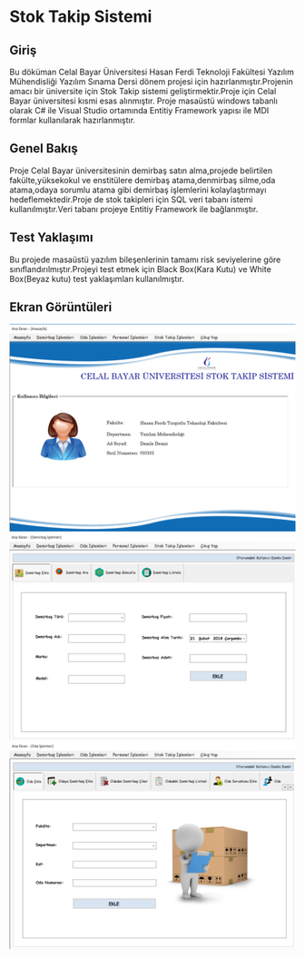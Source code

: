 # Stok Takip Sistemi
## Giriş ##
Bu döküman Celal Bayar Üniversitesi Hasan Ferdi Teknoloji Fakültesi Yazılım Mühendisliği Yazılım Sınama Dersi dönem projesi için hazırlanmıştır.Projenin amacı bir üniversite için Stok Takip sistemi geliştirmektir.Proje için Celal Bayar üniversitesi kısmi esas alınmıştır.
Proje masaüstü windows tabanlı olarak C# ile Visual Studio ortamında Entitiy Framework yapısı ile MDI formlar kullanılarak hazırlanmıştır.
## Genel Bakış ##
Proje Celal Bayar üniversitesinin  demirbaş satın alma,projede belirtilen fakülte,yüksekokul ve enstitülere demirbaş atama,denmirbaş silme,oda atama,odaya sorumlu atama gibi demirbaş işlemlerini kolaylaştırmayı hedeflemektedir.Proje de stok takipleri için SQL veri tabanı istemi kullanılmıştır.Veri tabanı projeye Entitiy Framework ile bağlanmıştır.
## Test Yaklaşımı ##
Bu projede masaüstü yazılım bileşenlerinin tamamı risk seviyelerine göre sınıflandırılmıştır.Projeyi test etmek için Black Box(Kara Kutu) ve White Box(Beyaz kutu) test yaklaşımları kullanılmıştır.

## Ekran Görüntüleri ##

![ekran görüntüsü 1](https://github.com/DamlaDemir/StokTakipSistemi/blob/master/stokTakip/Images/1.png)
![ekran görüntüsü 2](https://github.com/DamlaDemir/StokTakipSistemi/blob/master/stokTakip/Images/2.png)
![ekran görüntüsü 3](https://github.com/DamlaDemir/StokTakipSistemi/blob/master/stokTakip/Images/3.png)
